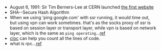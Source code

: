 - August 6, 1991: Sir Tim Berners-Lee at CERN launched [the first website](http://info.cern.ch/hypertext/WWW/TheProject.html)
- SHA--Secure Hash Algorithm
- When we using 'ping google.com' with ssr running, it would time out, but using vpn can work sometimes. that's as the socks proxy of ssr is based on session layer or transport layer, while vpn is based on network layer, which is the same as `ping operating`...[ref](https://my.oschina.net/u/4330033/blog/4532164)
- [cloc](https://github.com/AlDanial/cloc) can help you count all the lines of code.
- what is rpc...[ref](https://juejin.cn/post/6844903874562785294)
